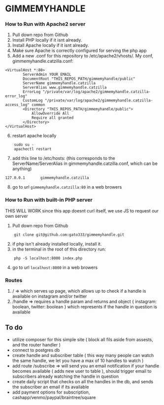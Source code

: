 # GIMMEMYHANDLE

### How to Run with Apache2 server
1. Pull down repo from Github
2. Install PHP locally if it isnt already. 
3. Install Apache locally if it isnt already. 
4. Make sure Apache is correctly configured for serving the php app
5. Add a new .conf for this repository to /etc/apache2/vhosts/. My conf, gimmemyhandle.catzilla.conf:
```
<VirtualHost *:80>
        ServerAdmin YOUR_EMAIL
        DocumentRoot "THIS_REPOS_PATH/gimmemyhandle/public"
        ServerName gimmemyhandle.catzilla
        ServerAlias www.gimmemyhandle.catzilla
        ErrorLog "/private/var/log/apache2/gimmemyhandle.catzilla-error_log"
        CustomLog "/private/var/log/apache2/gimmemyhandle.catzilla-access_log" common
        <Directory "THIS_REPOS_PATH/gimmemyhandle/public">
            AllowOverride All
            Require all granted
        </Directory>
</VirtualHost>
```
6. restart apache locally
```
	sudo su -
	apachectl restart
```
7. add this line to /etc/hosts: (this corresponds to the ServerName/ServerAlias in gimmemyhandle.catzilla.conf, which can be anything)
```
127.0.0.1       gimmemyhandle.catzilla
```
8. go to url `gimmemyhandle.catzilla:80` in a web browers


### How to Run with built-in PHP server
THIS WILL WORK since this app doesnt curl itself, we use JS to request our own server
1. Pull down repo from Github
```
	git clone git@github.com:gato333/gimmemyhandle.git
```
2. if php isn't already installed locally, install it.
3. in the terminal in the root of this directory run:
```
	php -S localhost:8000 index.php
```
4. go to url `localhost:8000` in a web browers


### Routes
1. / => which serves up page, which allows up to check if a handle is available on instagram and/or twitter
2. /handle => requires a handle param and returns and object { instagram: boolean, twitter: boolean } which represents if the handle in question is available 

## To do
- utilize composer for this simple site ( block all fils aside from assests, and the router handler )
- connect to postgres db 
- create handle and subscriber table ( this way many people can watch the same handle, we let you have a max of 10 handles to watch )
- add route /subscribe => will send you an email notification if your handle becomes available ( adds new user to table ), should trigger email to subscribers already watching the handle in question
- create daily script that checks on all the handles in the db, and sends the subscriber an email if its available 
- add payment options for subscription, cashapp/venmo/paypal/braintree/square
